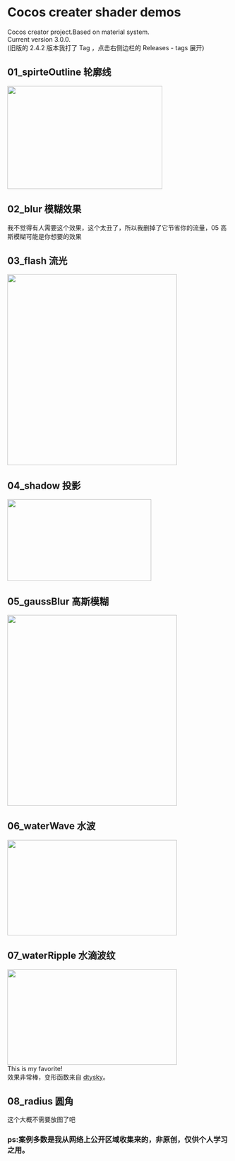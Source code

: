 # Cocos creater shader demos
Cocos creator project.Based on material system.<br />
Current version 3.0.0.<br />
(旧版的 2.4.2 版本我打了 Tag ，点击右侧边栏的 Releases - tags 展开)


## 01_spirteOutline 轮廓线
<img src="https://github.com/yansixing/cocos-shader-demo/blob/master/preview/spriteOutline.png" width="351px" height="233px"></img>
## 02_blur 模糊效果
我不觉得有人需要这个效果，这个太丑了，所以我删掉了它节省你的流量，05 高斯模糊可能是你想要的效果
## 03_flash 流光
<img src="https://github.com/yansixing/cocos-shader-demo/blob/master/preview/flash.png" width="384px" height="432px"></img>
## 04_shadow 投影
<img src="https://github.com/yansixing/cocos-shader-demo/blob/master/preview/shadow.png" width="326px" height="185px"></img>
## 05_gaussBlur 高斯模糊
<img src="https://github.com/yansixing/cocos-shader-demo/blob/master/preview/gaussBlur.png" width="384px" height="432px"></img>
## 06_waterWave 水波
<img src="https://github.com/yansixing/cocos-shader-demo/blob/master/preview/waterWave.gif" width="384px" height="216px"></img>
## 07_waterRipple 水滴波纹
<img src="https://github.com/yansixing/cocos-shader-demo/blob/master/preview/waterRipple.gif" width="384px" height="216px"></img>
<br />
This is my favorite! <br />
效果非常棒，变形函数来自 <a href="http://dtysky.moe/article/Skill-2018_07_01_a">dtysky</a>。
## 08_radius 圆角
这个大概不需要放图了吧

### ps:案例多数是我从网络上公开区域收集来的，非原创，仅供个人学习之用。
